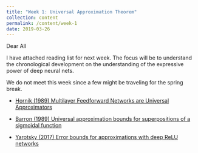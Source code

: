 ```yaml
---
title: "Week 1: Universal Approximation Theorem"
collection: content
permalink: /content/week-1
date: 2019-03-26
---
```


Dear All

I have attached reading list for next week. The focus will be to
understand the chronological development on the understanding of the
expressive power of deep neural nets.

We do not meet this week since a few might be traveling for the spring
break.

* [Hornik (1989) Multilayer Feedforward Networks are Universal Approximators](https://havard-biostat-reading-group.github.io/deep-learning/files/papers/week1/hornik.pdf)

* [Barron (1989) Universal approximation bounds for superpositions of a sigmoidal function](https://havard-biostat-reading-group.github.io/deep-learning/files/papers/week1/barron.pdf)

* [Yarotsky (2017) Error bounds for approximations with deep ReLU networks](https://havard-biostat-reading-group.github.io/deep-learning/files/papers/week1/yarotsky.pdf)

